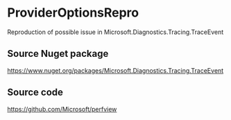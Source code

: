 # ProviderOptionsRepro

Reproduction of possible issue in Microsoft.Diagnostics.Tracing.TraceEvent

## Source Nuget package

https://www.nuget.org/packages/Microsoft.Diagnostics.Tracing.TraceEvent

## Source code

https://github.com/Microsoft/perfview
